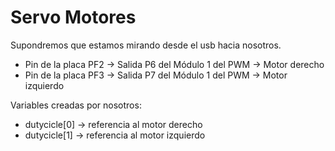 # Servo Motores
Supondremos que estamos mirando desde el usb hacia nosotros.
+ Pin de la placa PF2 -> Salida P6 del Módulo 1 del PWM -> Motor derecho
+ Pin de la placa PF3 -> Salida P7 del Módulo 1 del PWM -> Motor izquierdo

Variables creadas por nosotros:
+ dutycicle[0] -> referencia al motor derecho
+ dutycicle[1] -> referencia al motor izquierdo
